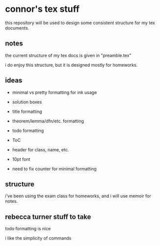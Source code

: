 # connor's tex stuff

this repository will be used to design some consistent structure for my tex documents.

## notes
the current structure of my tex docs is given in "preamble.tex"

i do enjoy this structure, but it is designed mostly for homeworks.

## ideas
- minimal vs pretty formatting for ink usage

- solution boxes

- title formatting

- theorem/lemma/dfn/etc. formatting

- todo formatting

- ToC

- header for class, name, etc.

- 10pt font

- need to fix counter for minimal formatting

## structure

i've been using the exam class for homeworks, and i will use memoir for notes.

## rebecca turner stuff to take

todo formatting is nice

i like the simplicity of commands